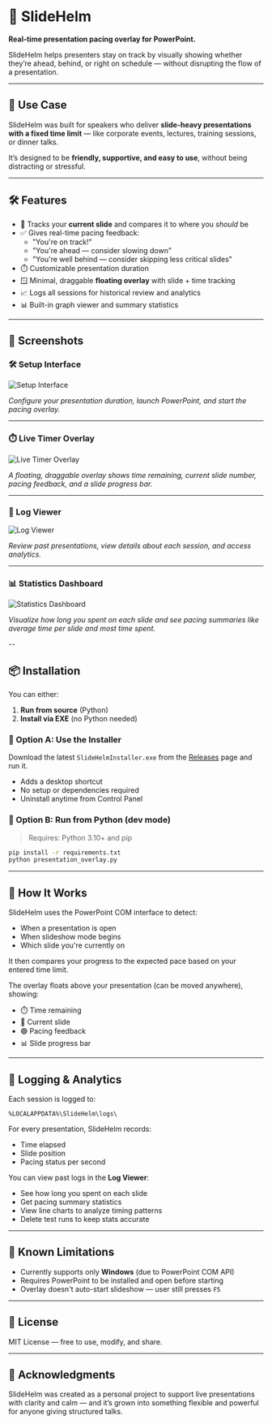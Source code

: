 # 🧭 SlideHelm

**Real-time presentation pacing overlay for PowerPoint.**

SlideHelm helps presenters stay on track by visually showing whether they’re ahead, behind, or right on schedule — without disrupting the flow of a presentation.

---

## 🧠 Use Case

SlideHelm was built for speakers who deliver **slide-heavy presentations with a fixed time limit** — like corporate events, lectures, training sessions, or dinner talks.

It’s designed to be **friendly, supportive, and easy to use**, without being distracting or stressful.

---

## 🛠️ Features

- 🎯 Tracks your **current slide** and compares it to where you *should* be
- ✅ Gives real-time pacing feedback:
  - "You're on track!"
  - "You're ahead — consider slowing down"
  - "You're well behind — consider skipping less critical slides"
- ⏱️ Customizable presentation duration
- 🪟 Minimal, draggable **floating overlay** with slide + time tracking
- 📈 Logs all sessions for historical review and analytics
- 📊 Built-in graph viewer and summary statistics

---

## 📸 Screenshots

### 🛠️ Setup Interface

![Setup Interface](images/SlideHelmSetup.png)

*Configure your presentation duration, launch PowerPoint, and start the pacing overlay.*

---

### ⏱️ Live Timer Overlay

![Live Timer Overlay](images/SlideHelmTimer.png)

*A floating, draggable overlay shows time remaining, current slide number, pacing feedback, and a slide progress bar.*

---

### 📂 Log Viewer

![Log Viewer](images/SlideHelmLogs.png)

*Review past presentations, view details about each session, and access analytics.*

---

### 📊 Statistics Dashboard

![Statistics Dashboard](images/SlideHelmStats.png)

*Visualize how long you spent on each slide and see pacing summaries like average time per slide and most time spent.*

--

## 📦 Installation

You can either:
1. **Run from source** (Python)
2. **Install via EXE** (no Python needed)

### 🔹 Option A: Use the Installer

Download the latest `SlideHelmInstaller.exe` from the [Releases](https://github.com/jcline123/SlideHelm/releases/tag/v1.0.0) page and run it.

- Adds a desktop shortcut  
- No setup or dependencies required  
- Uninstall anytime from Control Panel

### 🔹 Option B: Run from Python (dev mode)

> Requires: Python 3.10+ and pip

```bash
pip install -r requirements.txt
python presentation_overlay.py
```

---

## 🧪 How It Works

SlideHelm uses the PowerPoint COM interface to detect:
- When a presentation is open
- When slideshow mode begins
- Which slide you're currently on

It then compares your progress to the expected pace based on your entered time limit.

The overlay floats above your presentation (can be moved anywhere), showing:
- ⏱️ Time remaining
- 📄 Current slide
- 🟢 Pacing feedback
- 📊 Slide progress bar

---

## 📂 Logging & Analytics

Each session is logged to:

```
%LOCALAPPDATA%\SlideHelm\logs\
```

For every presentation, SlideHelm records:
- Time elapsed
- Slide position
- Pacing status per second

You can view past logs in the **Log Viewer**:
- See how long you spent on each slide
- Get pacing summary statistics
- View line charts to analyze timing patterns
- Delete test runs to keep stats accurate

---

## 📌 Known Limitations

- Currently supports only **Windows** (due to PowerPoint COM API)
- Requires PowerPoint to be installed and open before starting
- Overlay doesn't auto-start slideshow — user still presses `F5`

---

## 🪪 License

MIT License — free to use, modify, and share.

---

## 🙌 Acknowledgments

SlideHelm was created as a personal project to support live presentations with clarity and calm — and it’s grown into something flexible and powerful for anyone giving structured talks.
